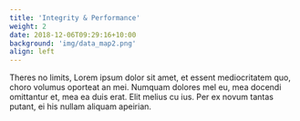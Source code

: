 ```yaml
---
title: 'Integrity & Performance'
weight: 2
date: 2018-12-06T09:29:16+10:00
background: 'img/data_map2.png'
align: left
---
```


Theres no limits, Lorem ipsum dolor sit amet, et essent mediocritatem quo, choro volumus oporteat an mei. Numquam dolores mel eu, mea docendi omittantur et, mea ea duis erat. Elit melius cu ius. Per ex novum tantas putant, ei his nullam aliquam apeirian.
